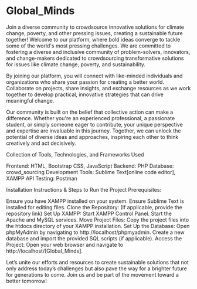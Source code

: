 # Global_Minds
Join a diverse community to crowdsource innovative solutions for climate change, poverty, and other pressing issues, creating a sustainable future together!
Welcome to our platform, where bold ideas converge to tackle some of the world's most pressing challenges. We are committed to fostering a diverse and inclusive community of problem-solvers, innovators, and change-makers dedicated to crowdsourcing transformative solutions for issues like climate change, poverty, and sustainability.

By joining our platform, you will connect with like-minded individuals and organizations who share your passion for creating a better world. Collaborate on projects, share insights, and exchange resources as we work together to develop practical, innovative strategies that can drive meaningful change.

Our community is built on the belief that collective action can make a difference. Whether you're an experienced professional, a passionate student, or simply someone eager to contribute, your unique perspective and expertise are invaluable in this journey. Together, we can unlock the potential of diverse ideas and approaches, inspiring each other to think creatively and act decisively.


Collection of Tools, Technologies, and Frameworks Used

Frontend: HTML, Bootstrap CSS, JavaScript
Backend: PHP
Database: crowd_sourcing
Development Tools: Sublime Text[online code editor], XAMPP
API Testing: Postman

Installation Instructions & Steps to Run the Project
Prerequisites:

Ensure you have XAMPP installed on your system.
Ensure Sublime Text is installed for editing files.
Clone the Repository: (If applicable, provide the repository link)
Set Up XAMPP:
Start XAMPP Control Panel.
Start the Apache and MySQL services.
Move Project Files:
Copy the project files into the htdocs directory of your XAMPP installation.
Set Up the Database:
Open phpMyAdmin by navigating to http://localhost/phpmyadmin.
Create a new database and import the provided SQL scripts (if applicable).
Access the Project:
Open your web browser and navigate to http://localhost/[Global_Minds].

Let’s unite our efforts and resources to create sustainable solutions that not only address today’s challenges but also pave the way for a brighter future for generations to come. Join us and be part of the movement toward a better tomorrow!


